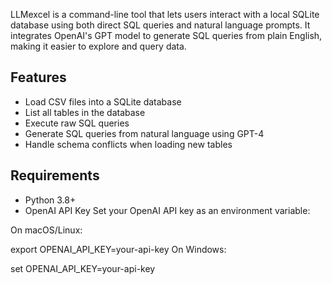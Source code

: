 LLMexcel is a command-line tool that lets users interact with a local SQLite database using both direct SQL queries and natural language prompts. It integrates OpenAI's GPT model to generate SQL queries from plain English, making it easier to explore and query data.

## Features

- Load CSV files into a SQLite database
- List all tables in the database
- Execute raw SQL queries
- Generate SQL queries from natural language using GPT-4
- Handle schema conflicts when loading new tables

## Requirements

- Python 3.8+
- OpenAI API Key
Set your OpenAI API key as an environment variable:

On macOS/Linux:

export OPENAI_API_KEY=your-api-key
On Windows:

set OPENAI_API_KEY=your-api-key
